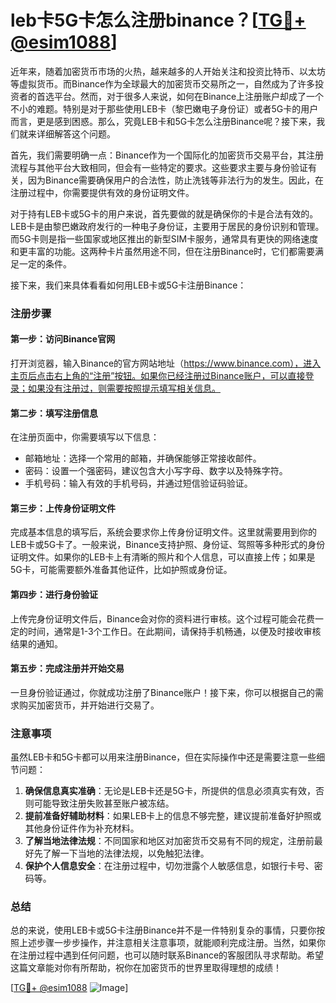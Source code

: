 # leb卡5G卡怎么注册binance？[[TG💪+ @esim1088](https://t.me/s/esim1088)]

近年来，随着加密货币市场的火热，越来越多的人开始关注和投资比特币、以太坊等虚拟货币。而Binance作为全球最大的加密货币交易所之一，自然成为了许多投资者的首选平台。然而，对于很多人来说，如何在Binance上注册账户却成了一个不小的难题。特别是对于那些使用LEB卡（黎巴嫩电子身份证）或者5G卡的用户而言，更是感到困惑。那么，究竟LEB卡和5G卡怎么注册Binance呢？接下来，我们就来详细解答这个问题。

首先，我们需要明确一点：Binance作为一个国际化的加密货币交易平台，其注册流程与其他平台大致相同，但会有一些特定的要求。这些要求主要与身份验证有关，因为Binance需要确保用户的合法性，防止洗钱等非法行为的发生。因此，在注册过程中，你需要提供有效的身份证明文件。

对于持有LEB卡或5G卡的用户来说，首先要做的就是确保你的卡是合法有效的。LEB卡是由黎巴嫩政府发行的一种电子身份证，主要用于居民的身份识别和管理。而5G卡则是指一些国家或地区推出的新型SIM卡服务，通常具有更快的网络速度和更丰富的功能。这两种卡片虽然用途不同，但在注册Binance时，它们都需要满足一定的条件。

接下来，我们来具体看看如何用LEB卡或5G卡注册Binance：

### 注册步骤

#### 第一步：访问Binance官网
打开浏览器，输入Binance的官方网站地址（https://www.binance.com），进入主页后点击右上角的“注册”按钮。如果你已经注册过Binance账户，可以直接登录；如果没有注册过，则需要按照提示填写相关信息。

#### 第二步：填写注册信息
在注册页面中，你需要填写以下信息：
- 邮箱地址：选择一个常用的邮箱，并确保能够正常接收邮件。
- 密码：设置一个强密码，建议包含大小写字母、数字以及特殊字符。
- 手机号码：输入有效的手机号码，并通过短信验证码验证。

#### 第三步：上传身份证明文件
完成基本信息的填写后，系统会要求你上传身份证明文件。这里就需要用到你的LEB卡或5G卡了。一般来说，Binance支持护照、身份证、驾照等多种形式的身份证明文件。如果你的LEB卡上有清晰的照片和个人信息，可以直接上传；如果是5G卡，可能需要额外准备其他证件，比如护照或身份证。

#### 第四步：进行身份验证
上传完身份证明文件后，Binance会对你的资料进行审核。这个过程可能会花费一定的时间，通常是1-3个工作日。在此期间，请保持手机畅通，以便及时接收审核结果的通知。

#### 第五步：完成注册并开始交易
一旦身份验证通过，你就成功注册了Binance账户！接下来，你可以根据自己的需求购买加密货币，并开始进行交易了。

### 注意事项

虽然LEB卡和5G卡都可以用来注册Binance，但在实际操作中还是需要注意一些细节问题：

1. **确保信息真实准确**：无论是LEB卡还是5G卡，所提供的信息必须真实有效，否则可能导致注册失败甚至账户被冻结。
2. **提前准备好辅助材料**：如果LEB卡上的信息不够完整，建议提前准备好护照或其他身份证件作为补充材料。
3. **了解当地法律法规**：不同国家和地区对加密货币交易有不同的规定，注册前最好先了解一下当地的法律法规，以免触犯法律。
4. **保护个人信息安全**：在注册过程中，切勿泄露个人敏感信息，如银行卡号、密码等。

### 总结

总的来说，使用LEB卡或5G卡注册Binance并不是一件特别复杂的事情，只要你按照上述步骤一步步操作，并注意相关注意事项，就能顺利完成注册。当然，如果你在注册过程中遇到任何问题，也可以随时联系Binance的客服团队寻求帮助。希望这篇文章能对你有所帮助，祝你在加密货币的世界里取得理想的成绩！

[[TG💪+ @esim1088](https://t.me/s/esim1088) ![Image](https://i.postimg.cc/4NQfJmqS/Snipaste-2025-05-13-00-14-12.png)]